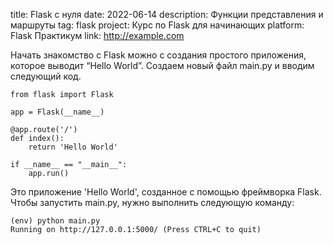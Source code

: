title: Flask с нуля
date: 2022-06-14
description: Функции представления и маршруты
tag: flask
project: Курс по Flask для начинающих
platform: Flask Практикум
link: http://example.com

Начать знакомство с Flask можно с создания простого приложения, которое выводит “Hello World”. Создаем новый файл main.py и вводим следующий код.

	from flask import Flask

	app = Flask(__name__)

	@app.route('/')
	def index():
	    return 'Hello World'

	if __name__ == "__main__":
	    app.run()

Это приложение 'Hello World', созданное с помощью фреймворка Flask. Чтобы запустить main.py, нужно выполнить следующую команду:

	(env) python main.py
	Running on http://127.0.0.1:5000/ (Press CTRL+C to quit)